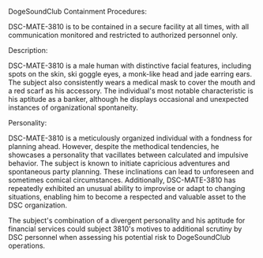 DogeSoundClub Containment Procedures:

DSC-MATE-3810 is to be contained in a secure facility at all times, with all communication monitored and restricted to authorized personnel only.

Description:

DSC-MATE-3810 is a male human with distinctive facial features, including spots on the skin, ski goggle eyes, a monk-like head and jade earring ears. The subject also consistently wears a medical mask to cover the mouth and a red scarf as his accessory. The individual's most notable characteristic is his aptitude as a banker, although he displays occasional and unexpected instances of organizational spontaneity.

Personality:

DSC-MATE-3810 is a meticulously organized individual with a fondness for planning ahead. However, despite the methodical tendencies, he showcases a personality that vacillates between calculated and impulsive behavior. The subject is known to initiate capricious adventures and spontaneous party planning. These inclinations can lead to unforeseen and sometimes comical circumstances. Additionally, DSC-MATE-3810 has repeatedly exhibited an unusual ability to improvise or adapt to changing situations, enabling him to become a respected and valuable asset to the DSC organization.

The subject's combination of a divergent personality and his aptitude for financial services could subject 3810's motives to additional scrutiny by DSC personnel when assessing his potential risk to DogeSoundClub operations.